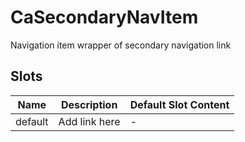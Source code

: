 # CaSecondaryNavItem

Navigation item wrapper of secondary navigation link

## Slots

<!-- @vuese:CaSecondaryNavItem:slots:start -->
|Name|Description|Default Slot Content|
|---|---|---|
|default|Add link here|-|

<!-- @vuese:CaSecondaryNavItem:slots:end -->


